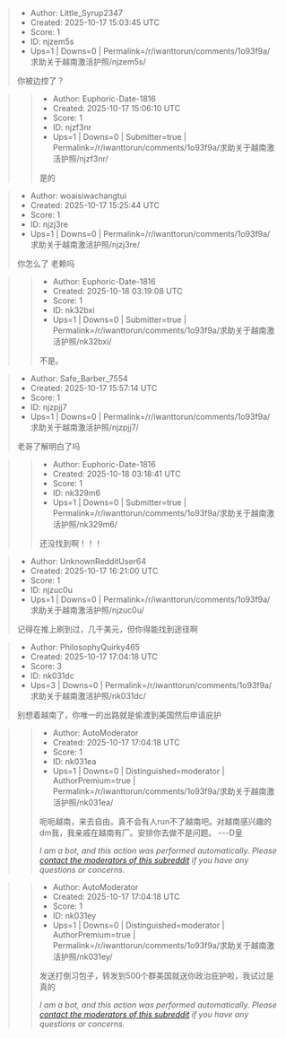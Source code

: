 > - Author: Little_Syrup2347
> - Created: 2025-10-17 15:03:45 UTC
> - Score: 1
> - ID: njzem5s
> - Ups=1 | Downs=0 | Permalink=/r/iwanttorun/comments/1o93f9a/求助关于越南激活护照/njzem5s/
>
> 你被边控了？

>> - Author: Euphoric-Date-1816
>> - Created: 2025-10-17 15:06:10 UTC
>> - Score: 1
>> - ID: njzf3nr
>> - Ups=1 | Downs=0 | Submitter=true | Permalink=/r/iwanttorun/comments/1o93f9a/求助关于越南激活护照/njzf3nr/
>>
>> 是的

> - Author: woaisiwachangtui
> - Created: 2025-10-17 15:25:44 UTC
> - Score: 1
> - ID: njzj3re
> - Ups=1 | Downs=0 | Permalink=/r/iwanttorun/comments/1o93f9a/求助关于越南激活护照/njzj3re/
>
> 你怎么了 老赖吗

>> - Author: Euphoric-Date-1816
>> - Created: 2025-10-18 03:19:08 UTC
>> - Score: 1
>> - ID: nk32bxi
>> - Ups=1 | Downs=0 | Submitter=true | Permalink=/r/iwanttorun/comments/1o93f9a/求助关于越南激活护照/nk32bxi/
>>
>> 不是。

> - Author: Safe_Barber_7554
> - Created: 2025-10-17 15:57:14 UTC
> - Score: 1
> - ID: njzpjj7
> - Ups=1 | Downs=0 | Permalink=/r/iwanttorun/comments/1o93f9a/求助关于越南激活护照/njzpjj7/
>
> 老哥了解明白了吗

>> - Author: Euphoric-Date-1816
>> - Created: 2025-10-18 03:18:41 UTC
>> - Score: 1
>> - ID: nk329m6
>> - Ups=1 | Downs=0 | Submitter=true | Permalink=/r/iwanttorun/comments/1o93f9a/求助关于越南激活护照/nk329m6/
>>
>> 还没找到啊！！！

> - Author: UnknownRedditUser64
> - Created: 2025-10-17 16:21:00 UTC
> - Score: 1
> - ID: njzuc0u
> - Ups=1 | Downs=0 | Permalink=/r/iwanttorun/comments/1o93f9a/求助关于越南激活护照/njzuc0u/
>
> 记得在推上刷到过，几千美元，但你得能找到途径啊

> - Author: PhilosophyQuirky465
> - Created: 2025-10-17 17:04:18 UTC
> - Score: 3
> - ID: nk031dc
> - Ups=3 | Downs=0 | Permalink=/r/iwanttorun/comments/1o93f9a/求助关于越南激活护照/nk031dc/
>
> 别想着越南了，你唯一的出路就是偷渡到美国然后申请庇护

>> - Author: AutoModerator
>> - Created: 2025-10-17 17:04:18 UTC
>> - Score: 1
>> - ID: nk031ea
>> - Ups=1 | Downs=0 | Distinguished=moderator | AuthorPremium=true | Permalink=/r/iwanttorun/comments/1o93f9a/求助关于越南激活护照/nk031ea/
>>
>> 呃呃越南，来去自由。真不会有人run不了越南吧。对越南感兴趣的dm我，我亲戚在越南有厂。安排你去做不是问题。 ---D皇
>> 
>> *I am a bot, and this action was performed automatically. Please [contact the moderators of this subreddit](/message/compose/?to=/r/iwanttorun) if you have any questions or concerns.*

>> - Author: AutoModerator
>> - Created: 2025-10-17 17:04:18 UTC
>> - Score: 1
>> - ID: nk031ey
>> - Ups=1 | Downs=0 | Distinguished=moderator | AuthorPremium=true | Permalink=/r/iwanttorun/comments/1o93f9a/求助关于越南激活护照/nk031ey/
>>
>> 发送打倒习包子，转发到500个群美国就送你政治庇护啦，我试过是真的
>> 
>> *I am a bot, and this action was performed automatically. Please [contact the moderators of this subreddit](/message/compose/?to=/r/iwanttorun) if you have any questions or concerns.*
